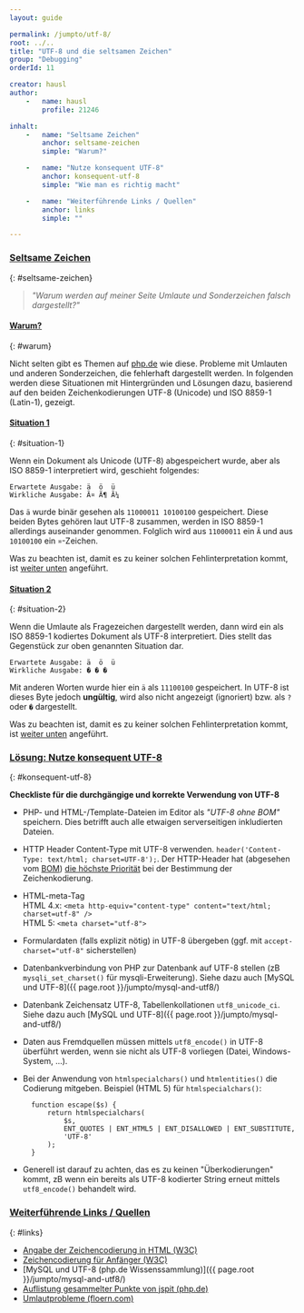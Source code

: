 ```yaml
---
layout: guide

permalink: /jumpto/utf-8/
root: ../..
title: "UTF-8 und die seltsamen Zeichen"
group: "Debugging"
orderId: 11

creator: hausl
author:
    -   name: hausl
        profile: 21246

inhalt:
    -   name: "Seltsame Zeichen"
        anchor: seltsame-zeichen
        simple: "Warum?"

    -   name: "Nutze konsequent UTF-8"
        anchor: konsequent-utf-8
        simple: "Wie man es richtig macht"

    -   name: "Weiterführende Links / Quellen"
        anchor: links
        simple: ""

---
```


### [Seltsame Zeichen](#seltsame-zeichen)
{: #seltsame-zeichen}

> *"Warum werden auf meiner Seite Umlaute und Sonderzeichen falsch dargestellt?"*


#### [Warum?](#warum)
{: #warum}

Nicht selten gibt es Themen auf [php.de](http://www.php.de/) wie diese. Probleme mit Umlauten und anderen Sonderzeichen,
die fehlerhaft dargestellt werden. In folgenden werden diese Situationen mit Hintergründen und Lösungen dazu, basierend auf
den beiden Zeichenkodierungen UTF-8 (Unicode) und ISO 8859-1 (Latin-1), gezeigt.


#### [Situation 1](#situation-1)
{: #situation-1}

Wenn ein Dokument als Unicode (UTF-8) abgespeichert wurde, aber als ISO 8859-1 interpretiert wird, geschieht folgendes:

~~~
Erwartete Ausgabe: ä  ö  ü
Wirkliche Ausgabe: Ã¤ Ã¶ Ã¼
~~~

Das `ä` wurde binär gesehen als `11000011 10100100` gespeichert. Diese beiden Bytes gehören laut UTF-8 zusammen,
werden in ISO 8859-1 allerdings auseinander genommen. Folglich wird aus `11000011` ein `Ã` und aus `10100100` ein `¤`-Zeichen.

Was zu beachten ist, damit es zu keiner solchen Fehlinterpretation kommt, ist [weiter unten](#konsequent-utf-8) angeführt.


#### [Situation 2](#situation-2)
{: #situation-2}

Wenn die Umlaute als Fragezeichen dargestellt werden, dann wird ein als ISO 8859-1 kodiertes Dokument als UTF-8
interpretiert. Dies stellt das Gegenstück zur oben genannten Situation dar.

~~~
Erwartete Ausgabe: ä  ö  ü
Wirkliche Ausgabe: � � �
~~~

Mit anderen Worten wurde hier ein `ä` als `11100100` gespeichert. In UTF-8 ist dieses Byte jedoch **ungültig**, wird also nicht
angezeigt (ignoriert) bzw. als `?` oder `�` dargestellt.

Was zu beachten ist, damit es zu keiner solchen Fehlinterpretation kommt, ist [weiter unten](#konsequent-utf-8) angeführt.


### [Lösung: Nutze konsequent UTF-8](#konsequent-utf-8)
{: #konsequent-utf-8}


**Checkliste für die durchgängige und korrekte Verwendung von UTF-8**

* PHP- und HTML-/Template-Dateien im Editor als *"UTF-8 ohne BOM"* speichern. Dies betrifft auch alle etwaigen serverseitigen inkludierten Dateien.

* HTTP Header Content-Type mit UTF-8 verwenden. `header('Content-Type: text/html; charset=UTF-8');`. Der HTTP-Header hat (abgesehen vom [BOM](http://www.w3.org/International/questions/qa-html-encoding-declarations#bom))
[die höchste Priorität](http://www.w3.org/International/questions/qa-html-encoding-declarations#question) bei der Bestimmung der Zeichenkodierung.

* HTML-meta-Tag<br>
    HTML 4.x: `<meta http-equiv="content-type" content="text/html; charset=utf-8" />`<br>
    HTML 5: `<meta charset="utf-8">`

* Formulardaten (falls explizit nötig) in UTF-8 übergeben (ggf. mit `accept-charset="utf-8"` sicherstellen)

* Datenbankverbindung von PHP zur Datenbank auf UTF-8 stellen (zB `mysqli_set_charset()` für mysqli-Erweiterung). Siehe dazu auch [MySQL und UTF-8]({{ page.root }}/jumpto/mysql-and-utf8/)

* Datenbank Zeichensatz UTF-8, Tabellenkollationen `utf8_unicode_ci`. Siehe dazu auch [MySQL und UTF-8]({{ page.root }}/jumpto/mysql-and-utf8/)

* Daten aus Fremdquellen müssen mittels `utf8_encode()` in  UTF-8 überführt werden, wenn sie nicht als UTF-8 vorliegen (Datei, Windows-System, ...).

* Bei der Anwendung von `htmlspecialchars()` und `htmlentities()` die Codierung mitgeben. Beispiel (HTML 5) für `htmlspecialchars()`:

        function escape($s) {
            return htmlspecialchars(
                $s,
                ENT_QUOTES | ENT_HTML5 | ENT_DISALLOWED | ENT_SUBSTITUTE,
                'UTF-8'
            );
        }

* Generell ist darauf zu achten, das es zu keinen "Überkodierungen" kommt, zB wenn ein bereits als UTF-8 kodierter String erneut
mittels `utf8_encode()` behandelt wird.


### [Weiterführende Links / Quellen](#links)
{: #links}

* [Angabe der Zeichencodierung in HTML (W3C)](http://www.w3.org/International/questions/qa-html-encoding-declarations)
* [Zeichencodierung für Anfänger (W3C)](http://www.w3.org/International/questions/qa-what-is-encoding)
* [MySQL und UTF-8 (php.de Wissenssammlung)]({{ page.root }}/jumpto/mysql-and-utf8/)
* [Auflistung gesammelter Punkte von jspit (php.de)](http://www.php.de/forum/webentwicklung/php-einsteiger/1448531-umlaute-im-tiptext?p=1448599#post1448599)
* [Umlautprobleme (floern.com)](http://floern.com/webscripting/umlautproblem)
